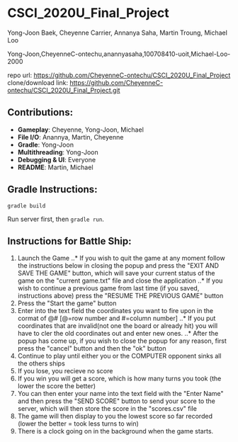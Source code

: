 # CSCI_2020U_Final_Project

Yong-Joon Baek, Cheyenne Carrier, Annanya Saha, Martin Troung, Michael Loo


Yong-Joon,CheyenneC-ontechu,anannyasaha,100708410-uoit,Michael-Loo-2000

repo url: https://github.com/CheyenneC-ontechu/CSCI_2020U_Final_Project
clone/download link: https://github.com/CheyenneC-ontechu/CSCI_2020U_Final_Project.git

## Contributions:
* __Gameplay__: Cheyenne, Yong-Joon, Michael
* __File I/O__: Anannya, Martin, Cheyenne
* __Gradle__: Yong-Joon
* __Multithreading__: Yong-Joon
* __Debugging & UI__: Everyone
* __README__: Martin, Michael

## Gradle Instructions:
`gradle build`

Run server first, then `gradle run`.

## Instructions for Battle Ship:
1. Launch the Game
..* If you wish to quit the game at any moment follow the instructions below in closing the popup and press the "EXIT AND SAVE THE GAME" button, which will save your current status of the game on the "current game.txt" file and close the application
..* If you wish to continue a previous game from last time (if you saved, instructions above) press the "RESUME THE PREVIOUS GAME" button
2. Press the "Start the game" button
3. Enter into the text field the coordinates you want to fire upon in the cormat of @# [@=row number and #=column number]
..* If you put coordinates that are invalid(not one the board or already hit) you will have to cler the old coordinates out and enter new       ones.
..* After the popup has come up, if you wish to close the popup for any reason, first press the "cancel" button and then the "ok" button
4. Continue to play until either you or the COMPUTER opponent sinks all the others ships
5. If you lose, you recieve no score
6. If you win you will get a score, which is how many turns you took (the lower the score the better)
7. You can then enter your name into the text field with the "Enter Name" and then press the "SEND SCORE" button to send your score to the server, which will then store the score in the "scores.csv" file
8. The game will then display to you the lowest score so far recorded (lower the better = took less turns to win)
9. There is a clock going on in the background when the game starts.
